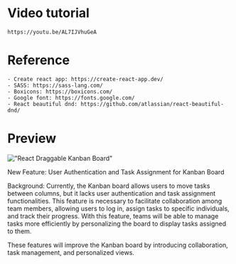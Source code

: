 # Video tutorial

    https://youtu.be/AL7IJVhuGeA

# Reference

    - Create react app: https://create-react-app.dev/
    - SASS: https://sass-lang.com/
    - Boxicons: https://boxicons.com/
    - Google font: https://fonts.google.com/
    - React beautiful dnd: https://github.com/atlassian/react-beautiful-dnd/

# Preview

!["React Draggable Kanban Board"](https://user-images.githubusercontent.com/67447840/155845190-bd85601d-d2a0-4419-82bf-b8361f33075a.gif "React Draggable Kanban Board")





New Feature: User Authentication and Task Assignment for Kanban Board

Background:
Currently, the Kanban board allows users to move tasks between columns, but it lacks user authentication and task assignment functionalities. This feature is necessary to facilitate collaboration among team members, allowing users to log in, assign tasks to specific individuals, and track their progress. With this feature, teams will be able to manage tasks more efficiently by personalizing the board to display tasks assigned to them.

These features will improve the Kanban board by introducing collaboration, task management, and personalized views.
